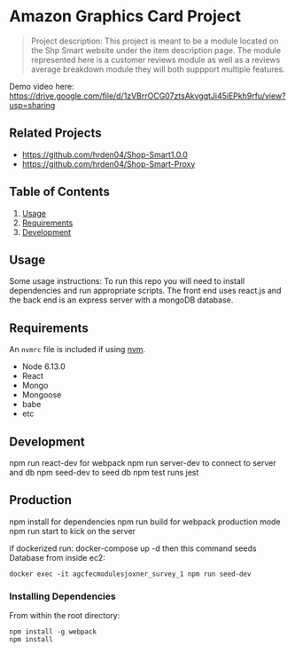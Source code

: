# Amazon Graphics Card Project

> Project description: This project is meant to be a module located on the Shp Smart website under the item description page. The module represented here is a customer reviews module as well as a reviews average breakdown module they will both suppport multiple features.

Demo video here:
https://drive.google.com/file/d/1zVBrrOCG07ztsAkvgqtJi45iEPkh9rfu/view?usp=sharing

## Related Projects

  - https://github.com/hrden04/Shop-Smart1.0.0
  - https://github.com/hrden04/Shop-Smart-Proxy


## Table of Contents

1. [Usage](#Usage)
1. [Requirements](#requirements)
1. [Development](#development)

## Usage

Some usage instructions:
To run this repo you will need to install dependencies and run appropriate scripts. The front end uses react.js and the back end is an express server with a mongoDB database.

## Requirements

An `nvmrc` file is included if using [nvm](https://github.com/creationix/nvm).

- Node 6.13.0
- React
- Mongo
- Mongoose
- babe
- etc

## Development

npm run react-dev for webpack
npm run server-dev to connect to server and db
npm seed-dev to seed db
npm test runs jest

## Production
npm install for dependencies
npm run build for webpack production mode
npm run start to kick on the server

if dockerized run:
docker-compose up -d
then this command seeds Database from inside ec2:
```
docker exec -it agcfecmodulesjoxner_survey_1 npm run seed-dev
```

### Installing Dependencies

From within the root directory:

```
npm install -g webpack
npm install
```

